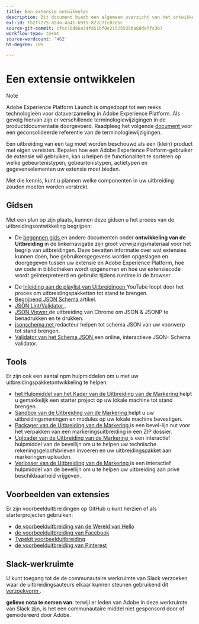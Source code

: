 ```yaml
---
title: Een extensie ontwikkelen
description: Dit document biedt een algemeen overzicht van het ontwikkelingsproces van de tagextensie met koppelingen naar verdere documentatie voor meer gedetailleerde processen.
exl-id: fb2f7275-a5da-4a41-b915-822c71c02e5c
source-git-commit: cfcc70d66a34fa51bf0e21525539ba88de7fc367
workflow-type: tm+mt
source-wordcount: '462'
ht-degree: 10%

---
```


# Een extensie ontwikkelen

>[!NOTE]
>
>Adobe Experience Platform Launch is omgedoopt tot een reeks technologieën voor dataverzameling in Adobe Experience Platform.  Als gevolg hiervan zijn er verschillende terminologiewijzigingen in de productdocumentatie doorgevoerd. Raadpleeg het volgende [ document ](../../term-updates.md) voor een geconsolideerde referentie van de terminologiewijzigingen.

Een uitbreiding van een tag moet worden beschouwd als een (klein) product met eigen vereisten. Bepalen hoe een Adobe Experience Platform-gebruiker de extensie wil gebruiken, kan u helpen de functionaliteit te sorteren op welke gebeurtenistypen, gebeurtenistypen, actietypen en gegevenselementen uw extensie moet bieden.

Met die kennis, kunt u plannen welke componenten in uw uitbreiding zouden moeten worden verstrekt.

## Gidsen

Met een plan op zijn plaats, kunnen deze gidsen u het proces van de uitbreidingsontwikkeling begrijpen:

* De [ begonnen gids ](../getting-started.md) en andere documenten onder **ontwikkeling van de Uitbreiding** in de linkernavigatie zijn groot verwijzingsmateriaal voor het begrip van uitbreidingen. Deze bevatten informatie over wat extensies kunnen doen, hoe gebruikersgegevens worden opgeslagen en doorgegeven tussen uw extensie en Adobe Experience Platform, hoe uw code in bibliotheken wordt opgenomen en hoe uw extensiecode wordt geïnterpreteerd en gebruikt tijdens runtime in de browser.
<!-- * The [extension tutorial video](https://youtu.be/rxjtC9o4rl0) is a great place to start. -->
* De [ Inleiding aan de playlist van Uitbreidingen ](https://www.youtube.com/playlist?list=PLOdw8u2F8CIgynzKrPEwCPuDxzHW1WP5m) YouTube loopt door het proces om uitbreidingspakketten tot stand te brengen.
* [ Begrijpend JSON Schema ](https://spacetelescope.github.io/understanding-json-schema/index.html#) artikel.
* [ JSON Lint/Validator ](https://jsonlint.com/).
* [ JSON Viewer ](https://chrome.google.com/webstore/detail/json-viewer/gbmdgpbipfallnflgajpaliibnhdgobh) de uitbreiding van Chrome om JSON &amp; JSONP te benadrukken en te drukken.
* [ jsonschema.net ](https://jsonschema.net/#/editor) redacteur helpen tot schema JSON van uw voorwerp tot stand brengen.
* [ Validator van het Schema JSON ](https://www.jsonschemavalidator.net) een online, interactieve JSON- Schema validator.

## Tools

Er zijn ook een aantal npm hulpmiddelen om u met uw uitbreidingspakketontwikkeling te helpen:

* [ het Hulpmiddel van het Kader van de Uitbreiding van de Markering ](https://www.npmjs.com/package/@adobe/reactor-scaffold) helpt u gemakkelijk een starter project op uw lokale machine tot stand brengen.
* [ Sandbox van de Uitbreiding van de Markering ](https://www.npmjs.com/package/@adobe/reactor-sandbox) helpt u uw uitbreidingsmeningen en modules op uw lokale machine bevestigen.
* [ Packager van de Uitbreiding van de Markering ](https://www.npmjs.com/package/@adobe/reactor-packager) is een bevel-lijn nut voor het verpakken van een markeringsuitbreiding in een ZIP dossier.
* [ Uploader van de Uitbreiding van de Markering ](https://www.npmjs.com/package/@adobe/reactor-uploader) is een interactief hulpmiddel van de bevellijn om u te helpen uw technische rekeningsgeloofsbrieven invoeren en uw uitbreidingspakket aan markeringen uploaden.
* [ Verlosser van de Uitbreiding van de Markering ](https://www.npmjs.com/package/@adobe/reactor-releaser) is een interactief hulpmiddel van de bevellijn om u te helpen uw uitbreiding aan privé beschikbaarheid vrijgeven.

## Voorbeelden van extensies

Er zijn voorbeelduitbreidingen op GitHub u kunt herzien of als starterprojecten gebruiken:

* [ de voorbeelduitbreiding van de Wereld van Hello ](https://github.com/adobe/reactor-helloworld-extension)
* [ de voorbeelduitbreiding van Facebook ](https://github.com/Adobe-Marketing-Cloud-Activation/extension-facebookpixel)
* [ Typekit voorbeelduitbreiding ](https://github.com/jeffchasin/extension-typekit)
* [ de voorbeelduitbreiding van Pinterest ](https://github.com/jeffchasin/extension-pinterest)

## Slack-werkruimte

U kunt toegang tot de de communautaire werkruimte van Slack verzoeken waar de uitbreidingsauteurs elkaar kunnen steunen gebruikend dit [ verzoekvorm ](https://docs.google.com/forms/d/e/1FAIpQLScq1m63YkDrRpvPLhzUqtfoleWiDDTTXZsSivIXRfFdlSMzpQ/viewform).

**gelieve nota te nemen van**: terwijl er leden van Adobe in deze werkruimte van Slack zijn, is het een communautaire middel niet gesponsord door of gemodereerd door Adobe.
